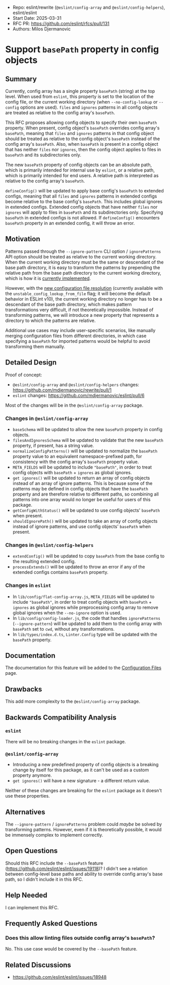- Repo: eslint/rewrite (`@eslint/config-array` and `@eslint/config-helpers`), eslint/eslint
- Start Date: 2025-03-31
- RFC PR: https://github.com/eslint/rfcs/pull/131
- Authors: Milos Djermanovic

# Support `basePath` property in config objects

## Summary

Currently, config array has a single property `basePath` (string) at the top level. When used from `eslint`, this property is set to the location of the config file, or the current working directory (when `--no-config-lookup` or `--config` options are used). `files` and `ignores` patterns in all config objects are treated as relative to the config array's `basePath`.

This RFC proposes allowing config objects to specify their own `basePath` property. When present, config object's `basePath` overrides config array's `basePath`, meaning that `files` and `ignores` patterns in that config object should be treated as relative to the config object's `basePath` instead of the config array's `basePath`. Also, when `basePath` is present in a config object that has neither `files` nor `ignores`, then the config object applies to files in `basePath` and its subdirectories only.

The new `basePath` property of config objects can be an absolute path, which is primarily intended for internal use by `eslint`, or a relative path, which is primarily intended for end users. A relative path is interpreted as relative to the config array's `basePath`.

`defineConfig()` will be updated to apply base config's `basePath` to extended configs, meaning that all `files` and `ignores` patterns in extended configs become relative to the base config's `basePath`. This includes global ignores in extended configs. Extended config objects that have neither `files` nor `ignores` will apply to files in `basePath` and its subdirectories only. Specifying `basePath` in extended configs is not allowed. If `defineConfig()` encounters `basePath` property in an extended config, it will throw an error.

## Motivation

Patterns passed through the `--ignore-pattern` CLI option / `ignorePatterns` API option should be treated as relative to the current working directory. When the current working directory must be the same or descendant of the base path directory, it is easy to transform the patterns by prepending the relative path from the base path directory to the current working directory, which is how it is [currently implemented](https://github.com/eslint/eslint/blob/03fb0bca2be41597fcea7c0e84456bbaf2e5acca/lib/config/config-loader.js#L568-L604).

However, with the [new configuration file resolution](https://github.com/eslint/rfcs/tree/main/designs/2024-config-lookup-from-file) (currently available with the `unstable_config_lookup_from_file` flag; it will become the default behavior in ESLint v10), the current working directory no longer has to be a descendant of the base path directory, which makes pattern transformations very difficult, if not theoretically impossible. Instead of transforming patterns, we will introduce a new property that represents a directory to which the patterns are relative.

Additional use cases may include user-specific scenarios, like manually merging configuration files from different directories, in which case specifying a `basePath` for imported patterns would be helpful to avoid transforming them manually.

## Detailed Design

Proof of concept:

- `@eslint/config-array` and `@eslint/config-helpers` changes: https://github.com/mdjermanovic/rewrite/pull/1
- `eslint` changes: https://github.com/mdjermanovic/eslint/pull/6

Most of the changes will be in the `@eslint/config-array` package.

### Changes in `@eslint/config-array`

- `baseSchema` will be updated to allow the new `basePath` property in config objects.
- `filesAndIgnoresSchema` will be updated to validate that the new `basePath` property, if present, has a string value.
- `normalizeConfigPatterns()` will be updated to normalize the `basePath` property value to an equivalent namespace-prefixed path, for consistency with the config array's `basePath` property value.
- `META_FIELDS` will be updated to include `"basePath"`, in order to treat config objects with `basePath` + `ignores` as global ignores.
- `get ignores()` will be updated to return an array of config objects instead of an array of ignore patterns. This is because some of the patterns may be defined in config objects that have the `basePath` property and are therefore relative to different paths, so combining all patterns into one array would no longer be useful for users of this package.
- `getConfigWithStatus()` will be updated to use config objects' `basePath` when present.
- `shouldIgnorePath()` will be updated to take an array of config objects instead of ignore patterns, and use config objects' `basePath` when present.

### Changes in `@eslint/config-helpers`

- `extendConfig()` will be updated to copy `basePath` from the base config to the resulting extended config.
- `processExtends()` will be updated to throw an error if any of the extended configs contains `basePath` property.

### Changes in `eslint`

- In `lib/config/flat-config-array.js`, `META_FIELDS` will be updated to include `"basePath"`, in order to treat config objects with `basePath` + `ignores` as global ignores while preprocessing config array to remove global ignores when the `--no-ignore` option is used.
- In `lib/config/config-loader.js`, the code that handles `ignorePatterns` (`--ignore-pattern`) will be updated to add them to the config array with `basePath` set to `cwd`, without any transformations.
- In `lib/types/index.d.ts`, `Linter.Config` type will be updated with the `basePath` property.

## Documentation

The documentation for this feature will be added to the [Configuration Files](https://eslint.org/docs/latest/use/configure/configuration-files) page.

## Drawbacks

This add more complexity to the `@eslint/config-array` package.

## Backwards Compatibility Analysis

### `eslint`

There will be no breaking changes in the `eslint` package.

### `@eslint/config-array`

- Introducing a new predefined property of config objects is a breaking change by itself for this package, as it can't be used as a custom property anymore.
- `get ignores()` will have a new signature - a different return value.

Neither of these changes are breaking for the `eslint` package as it doesn't use these properties.

## Alternatives

The `--ignore-pattern` / `ignorePatterns` problem could _maybe_ be solved by transforming patterns. However, even if it is theoretically possible, it would be immensely complex to implement correctly.

## Open Questions

Should this RFC include the `--basePath` feature (https://github.com/eslint/eslint/issues/19118)? I didn't see a relation between config-level base paths and ability to override config array's base path, so I didn't include it in this RFC.

## Help Needed

I can implement this RFC.

## Frequently Asked Questions

### Does this allow linting files outside config array's `basePath`?

No. This use case would be covered by the `--basePath` feature.

## Related Discussions

* https://github.com/eslint/eslint/issues/18948
